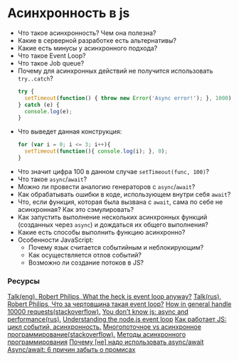 # Асинхронность в js

* Что такое асинхронность? Чем она полезна?
* Какие в серверной разработке есть альтернативы?
* Какие есть минусы у асинхронного подхода?
* Что такое Event Loop?
* Что такое Job queue?
* Почему для асинхронных действий не получится использовать `try..catch`?
    ```javascript
    try {
      setTimeout(function() { throw new Error('Async error!'); }, 1000);
    } catch (e) {
      console.log(e);
    }
    ```
* Что выведет данная конструкция:
    ```javascript
    for (var i = 0; i <= 3; i++){
      setTimeout(function(){ console.log(i); }, 0);
    }
    ```
* Что значит цифра 100 в данном случае `setTimeout(func, 100)`?
* Что такое `async`/`await`?
* Можно ли провести аналогию генераторов с `async`/`await`?
* Как обрабатывать ошибки в коде, использующем внутри себя `await`?
* Что, если функция, которая была вызвана с `await`, сама по себе не асинхронная? Как это сэмулировать?
* Как запустить выполнение нескольких асинхронных функций (созданных через `async`) и дождаться их общего выполнения?
* Какие есть способы выполнить функцию асинхронно?
* Особенности JavaScript:
  * Почему язык считается событийным и неблокирующим?
  * Как осуществляется отлов событий?
  * Возможно ли создание потоков в JS?

### Ресурсы
[Talk(eng), Robert Philips, What the heck is event loop anyway?](https://www.youtube.com/watch?v=8aGhZQkoFbQ)
[Talk(rus), Robert Philips, Что за чертовщина такая event loop?](https://www.youtube.com/watch?v=8cV4ZvHXQL4)
[How in general handle 10000 requests(stackoverflow).](https://stackoverflow.com/questions/34855352/how-in-general-does-node-js-handle-10-000-concurrent-requests)
[You don't know js: async and performance(rus).](https://github.com/devSchacht/You-Dont-Know-JS/tree/master/async%20%26%20performance)
[Understanding the node.js event loop](http://blog.mixu.net/2011/02/01/understanding-the-node-js-event-loop/)
[Как работает JS: цикл событий, асинхронность.](https://habr.com/ru/company/ruvds/blog/340508/)
[Многопоточное vs асинхронное программирование(stackoverflow).](https://ru.stackoverflow.com/questions/445768/%D0%9C%D0%BD%D0%BE%D0%B3%D0%BE%D0%BF%D0%BE%D1%82%D0%BE%D1%87%D0%BD%D0%BE%D0%B5-vs-%D0%B0%D1%81%D0%B8%D0%BD%D1%85%D1%80%D0%BE%D0%BD%D0%BD%D0%BE%D0%B5-%D0%BF%D1%80%D0%BE%D0%B3%D1%80%D0%B0%D0%BC%D0%BC%D0%B8%D1%80%D0%BE%D0%B2%D0%B0%D0%BD%D0%B8%D0%B5)
[Методы асинхронного программирования](https://habr.com/ru/company/ruvds/blog/337662/)
[Почему [не] надо использовать async/await](https://medium.com/@vkozulya/%D0%BF%D0%BE%D1%87%D0%B5%D0%BC%D1%83-%D0%BD%D0%B5-%D0%BD%D0%B0%D0%B4%D0%BE-%D0%B8%D1%81%D0%BF%D0%BE%D0%BB%D1%8C%D0%B7%D0%BE%D0%B2%D0%B0%D1%82%D1%8C-async-await-7e999c981049)
[Async/await: 6 причин забыть о промисах](https://habr.com/ru/company/ruvds/blog/326074/)
